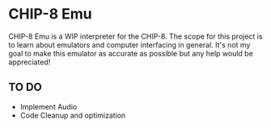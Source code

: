 # CHIP-8 Emu
CHIP-8 Emu is a WIP interpreter for the CHIP-8.
The scope for this project is to learn about emulators and computer interfacing in general.
It's not my goal to make this emulator as accurate as possible but any help would be appreciated!

## TO DO
* Implement Audio
* Code Cleanup and optimization